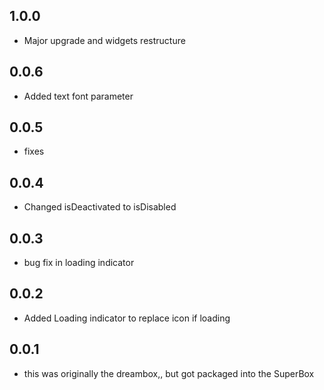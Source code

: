 ## 1.0.0

* Major upgrade and widgets restructure

## 0.0.6

* Added text font parameter

## 0.0.5

* fixes

## 0.0.4

* Changed isDeactivated to isDisabled

## 0.0.3

* bug fix in loading indicator

## 0.0.2

* Added Loading indicator to replace icon if loading

## 0.0.1

* this was originally the dreambox,, but got packaged into the SuperBox

